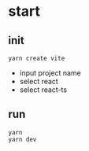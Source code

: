 # start

## init

`yarn create vite`  
+ input project name
+ select react
+ select react-ts

## run
`yarn`  
`yarn dev`